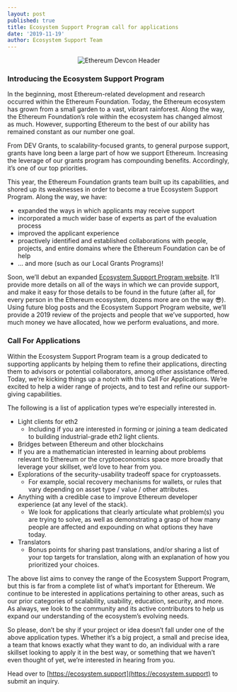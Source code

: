 ```yaml
---
layout: post
published: true
title: Ecosystem Support Program call for applications
date: '2019-11-19'
author: Ecosystem Support Team
---
```


<center><img src="https://blog.ethereum.org/img/2019/06/devcon-banner.jpg" alt="Ethereum Devcon Header"></center>

### Introducing the Ecosystem Support Program

In the beginning, most Ethereum-related development and research occurred within the Ethereum Foundation. Today, the Ethereum ecosystem has grown from a small garden to a vast, vibrant rainforest. Along the way, the Ethereum Foundation’s role within the ecosystem has changed almost as much. However, supporting Ethereum to the best of our ability has remained constant as our number one goal.

From DEV Grants, to scalability-focused grants, to general purpose support, grants have long been a large part of how we support Ethereum. Increasing the leverage of our grants program has compounding benefits. Accordingly, it’s one of our top priorities.

This year, the Ethereum Foundation grants team built up its capabilities, and shored up its weaknesses in order to become a true Ecosystem Support Program. Along the way, we have:

* expanded the ways in which applicants may receive support
* incorporated a much wider base of experts as part of the evaluation process
* improved the applicant experience
* proactively identified and established collaborations with people, projects, and entire domains where the Ethereum Foundation can be of help
* … and more (such as our Local Grants Programs)!

Soon, we’ll debut an expanded [Ecosystem Support Program website](https://ecosystem.support). It’ll provide more details on all of the ways in which we can provide support, and make it easy for those details to be found in the future (after all, for every person in the Ethereum ecosystem, dozens more are on the way 😎). Using future blog posts and the Ecosystem Support Program website, we’ll provide a 2019 review of the projects and people that we’ve supported, how much money we have allocated, how we perform evaluations, and more.


### Call For Applications

Within the Ecosystem Support Program team is a group dedicated to supporting applicants by helping them to refine their applications, directing them to advisors or potential collaborators, among other assistance offered. Today, we’re kicking things up a notch with this Call For Applications. We’re excited to help a wider range of projects, and to test and refine our support-giving capabilities.

The following is a list of application types we’re especially interested in.

* Light clients for eth2
    * Including if you are interested in forming or joining a team dedicated to building industrial-grade eth2 light clients.
* Bridges between Ethereum and other blockchains
* If you are a mathematician interested in learning about problems relevant to Ethereum or the cryptoeconomics space more broadly that leverage your skillset, we’d love to hear from you.
* Explorations of the security-usability tradeoff space for cryptoassets.
    * For example, social recovery mechanisms for wallets, or rules that vary depending on asset type / value / other attributes.
* Anything with a credible case to improve Ethereum developer experience (at any level of the stack).
    * We look for applications that clearly articulate what problem(s) you are trying to solve, as well as demonstrating a grasp of how many people are affected and expounding on what options they have today. 
* Translators
    * Bonus points for sharing past translations, and/or sharing a list of your top targets for translation, along with an explanation of how you prioritized your choices.


The above list aims to convey the range of the Ecosystem Support Program, but this is far from a complete list of what’s important for Ethereum. We continue to be interested in applications pertaining to other areas, such as our prior categories of scalability, usability, education, security, and more. As always, we look to the community and its active contributors to help us expand our understanding of the ecosystem’s evolving needs.

So please, don’t be shy if your project or idea doesn’t fall under one of the above application types. Whether it’s a big project, a small and precise idea, a team that knows exactly what they want to do, an individual with a rare skillset looking to apply it in the best way, or something that we haven’t even thought of yet, we’re interested in hearing from you.

Head over to [https://ecosystem.support](https://ecosystem.support) to submit an inquiry.

